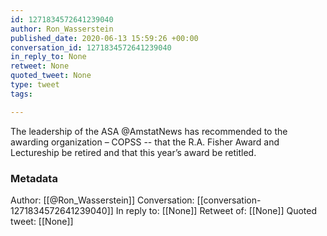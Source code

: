 ```yaml
---
id: 1271834572641239040
author: Ron_Wasserstein
published_date: 2020-06-13 15:59:26 +00:00
conversation_id: 1271834572641239040
in_reply_to: None
retweet: None
quoted_tweet: None
type: tweet
tags:

---
```


The leadership of the ASA @AmstatNews has recommended to the awarding organization – COPSS -- that the R.A. Fisher Award and Lectureship be retired and that this year’s award be retitled.

### Metadata

Author: [[@Ron_Wasserstein]]
Conversation: [[conversation-1271834572641239040]]
In reply to: [[None]]
Retweet of: [[None]]
Quoted tweet: [[None]]

